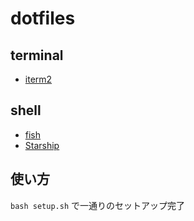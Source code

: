 # dotfiles

## terminal

- [iterm2](https://iterm2.com/)

## shell

- [fish](https://fishshell.com/)
- [Starship](https://starship.rs/ja-JP/)

## 使い方
 `bash setup.sh` で一通りのセットアップ完了
